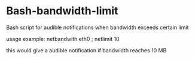 Bash-bandwidth-limit
====================

Bash script for audible notifications when bandwidth exceeds  certain limit

usage example: netbandwith eth0 ; netlimit 10

this would give a audible notification if bandwidth reaches 10 MB 
